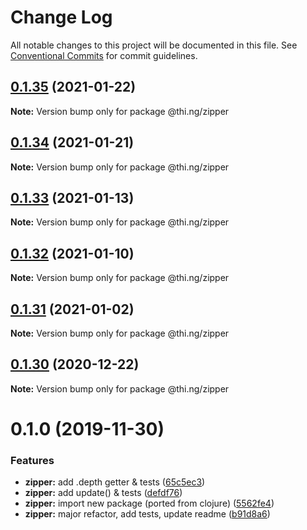 # Change Log

All notable changes to this project will be documented in this file.
See [Conventional Commits](https://conventionalcommits.org) for commit guidelines.

## [0.1.35](https://github.com/thi-ng/umbrella/compare/@thi.ng/zipper@0.1.34...@thi.ng/zipper@0.1.35) (2021-01-22)

**Note:** Version bump only for package @thi.ng/zipper





## [0.1.34](https://github.com/thi-ng/umbrella/compare/@thi.ng/zipper@0.1.33...@thi.ng/zipper@0.1.34) (2021-01-21)

**Note:** Version bump only for package @thi.ng/zipper





## [0.1.33](https://github.com/thi-ng/umbrella/compare/@thi.ng/zipper@0.1.32...@thi.ng/zipper@0.1.33) (2021-01-13)

**Note:** Version bump only for package @thi.ng/zipper





## [0.1.32](https://github.com/thi-ng/umbrella/compare/@thi.ng/zipper@0.1.31...@thi.ng/zipper@0.1.32) (2021-01-10)

**Note:** Version bump only for package @thi.ng/zipper





## [0.1.31](https://github.com/thi-ng/umbrella/compare/@thi.ng/zipper@0.1.30...@thi.ng/zipper@0.1.31) (2021-01-02)

**Note:** Version bump only for package @thi.ng/zipper





## [0.1.30](https://github.com/thi-ng/umbrella/compare/@thi.ng/zipper@0.1.29...@thi.ng/zipper@0.1.30) (2020-12-22)

**Note:** Version bump only for package @thi.ng/zipper





# 0.1.0 (2019-11-30)

### Features

* **zipper:** add .depth getter & tests ([65c5ec3](https://github.com/thi-ng/umbrella/commit/65c5ec30601b0229d6760854a8f1d817f4236b1d))
* **zipper:** add update() & tests ([defdf76](https://github.com/thi-ng/umbrella/commit/defdf762b10350f0ce3e2b7d81f097c44f4e0223))
* **zipper:** import new package (ported from clojure) ([5562fe4](https://github.com/thi-ng/umbrella/commit/5562fe47927e046e419e7c96ad9b2ef43e2eb818))
* **zipper:** major refactor, add tests, update readme ([b91d8a6](https://github.com/thi-ng/umbrella/commit/b91d8a6047d30e4cddf10d1bfb0e929881ebfe34))
